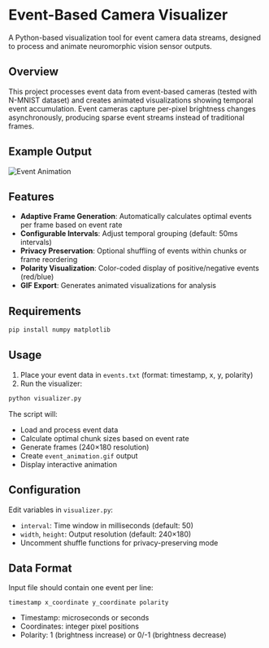 # Event-Based Camera Visualizer

A Python-based visualization tool for event camera data streams, designed to process and animate neuromorphic vision sensor outputs.

## Overview

This project processes event data from event-based cameras (tested with N-MNIST dataset) and creates animated visualizations showing temporal event accumulation. Event cameras capture per-pixel brightness changes asynchronously, producing sparse event streams instead of traditional frames.

## Example Output

![Event Animation](event_animation.gif)

## Features

- **Adaptive Frame Generation**: Automatically calculates optimal events per frame based on event rate
- **Configurable Intervals**: Adjust temporal grouping (default: 50ms intervals)
- **Privacy Preservation**: Optional shuffling of events within chunks or frame reordering
- **Polarity Visualization**: Color-coded display of positive/negative events (red/blue)
- **GIF Export**: Generates animated visualizations for analysis

## Requirements

```bash
pip install numpy matplotlib
```

## Usage

1. Place your event data in `events.txt` (format: timestamp, x, y, polarity)
2. Run the visualizer:
```bash
python visualizer.py
```

The script will:
- Load and process event data
- Calculate optimal chunk sizes based on event rate
- Generate frames (240×180 resolution)
- Create `event_animation.gif` output
- Display interactive animation

## Configuration

Edit variables in `visualizer.py`:
- `interval`: Time window in milliseconds (default: 50)
- `width`, `height`: Output resolution (default: 240×180)
- Uncomment shuffle functions for privacy-preserving mode

## Data Format

Input file should contain one event per line:
```
timestamp x_coordinate y_coordinate polarity
```
- Timestamp: microseconds or seconds
- Coordinates: integer pixel positions
- Polarity: 1 (brightness increase) or 0/-1 (brightness decrease)
